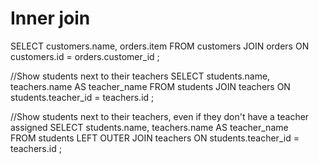 # Inner join
SELECT customers.name, 
    orders.item FROM customers
    JOIN orders 
    ON customers.id = orders.customer_id
;

//Show students next to their teachers
SELECT students.name, teachers.name AS teacher_name
    FROM students
    JOIN teachers
    ON students.teacher_id = teachers.id
;

//Show students next to their teachers, even if they don't have a teacher assigned
SELECT students.name, teachers.name AS teacher_name     
    FROM students
    LEFT OUTER JOIN teachers
    ON students.teacher_id = teachers.id
;